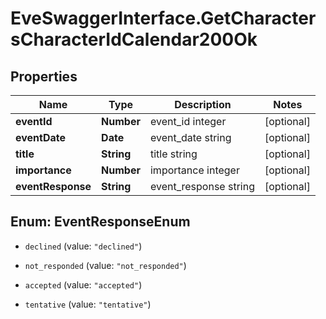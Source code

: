 # EveSwaggerInterface.GetCharactersCharacterIdCalendar200Ok

## Properties
Name | Type | Description | Notes
------------ | ------------- | ------------- | -------------
**eventId** | **Number** | event_id integer | [optional] 
**eventDate** | **Date** | event_date string | [optional] 
**title** | **String** | title string | [optional] 
**importance** | **Number** | importance integer | [optional] 
**eventResponse** | **String** | event_response string | [optional] 


<a name="EventResponseEnum"></a>
## Enum: EventResponseEnum


* `declined` (value: `"declined"`)

* `not_responded` (value: `"not_responded"`)

* `accepted` (value: `"accepted"`)

* `tentative` (value: `"tentative"`)




